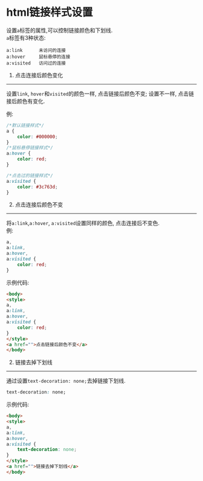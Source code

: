 html链接样式设置
===

设置`a`标签的属性,可以控制链接颜色和下划线.      
`a`标签有3种状态:   

	a:link		未访问的连接
	a:hover		鼠标悬停的连接
	a:visited 	访问过的连接

1. 点击连接后颜色变化
---

设置`link`, `hover`和`visited`的颜色一样, 点击链接后颜色不变; 设置不一样, 点击链接后颜色有变化.     

例:
```css
/*默认链接样式*/
a {
    color: #000000;
}
/*鼠标悬停链接样式*/
a:hover {
    color: red;
}

/*点击过的链接样式*/
a:visited {
    color: #3c763d;
}
```

2. 点击连接后颜色不变
---

将`a:link`,`a:hover`, `a:visited`设置同样的颜色, 点击连接后不变色.   
例:  

```css
a,
a:link,
a:hover,
a:visited {
    color: red;
}
```

示例代码:
```html
<body>
<style>
a,
a:link,
a:hover,
a:visited {
    color: red;
}
</style> 
<a href="">点击链接后颜色不变</a>  
</body>
```

2. 链接去掉下划线
---
通过设置`text-decoration: none;`去掉链接下划线.
```css
text-decoration: none;
```
示例代码:
```html
<body>
<style>
a,
a:link,
a:hover,
a:visited {
    text-decoration: none;
}
</style> 
<a href="">链接去掉下划线</a>  
</body>
```